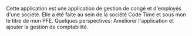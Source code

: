 Cette application est une application de gestion de congé et d'employés d'une société. Elle a été faite au sein de la société Code Time et sous mon le titre de mon PFE.
Quelques perspectives: Améliorer l'application et ajouter la gestion de comptabilité.
